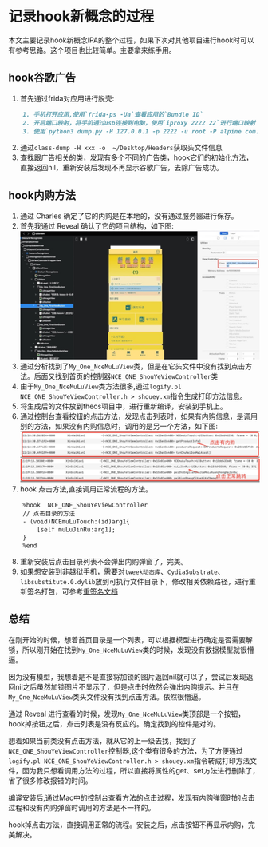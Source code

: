 # 记录hook新概念的过程
本文主要记录hook新概念IPA的整个过程，如果下次对其他项目进行hook时可以有参考思路。这个项目也比较简单。主要拿来练手用。

## hook谷歌广告
1. 首先通过frida对应用进行脱壳:
```markdown
    1. 手机打开应用,使用`frida-ps -Ua`查看应用的`Bundle ID`
    2. 开启端口映射，将手机通过usb连接到电脑，使用`iproxy 2222 22`进行端口映射
    3. 使用`python3 dump.py -H 127.0.0.1 -p 2222 -u root -P alpine com.bigo.live`指令对应用进行脱壳
```
2. 通过`class-dump -H xxx -o  ~/Desktop/Headers`获取头文件信息
3. 查找跟广告相关的类，发现有多个不同的广告类，hook它们的初始化方法，直接返回nil，重新安装后发现不再显示谷歌广告，去除广告成功。

## hook内购方法
1. 通过 Charles 确定了它的内购是在本地的，没有通过服务器进行保存。
2. 首先我通过 Reveal 确认了它的项目结构，如下图:
    ![](../imgs/ios_img_114.png)
3. 通过分析找到了`My_One_NceMuLuView`类，但是在它头文件中没有找到点击方法。后面又找到首页的控制器`NCE_ONE_ShouYeViewController`类
4. 由于`My_One_NceMuLuView`类方法很多,通过`logify.pl NCE_ONE_ShouYeViewController.h > shouey.xm`指令生成打印方法信息。
5. 将生成后的文件放到theos项目中，进行重新编译，安装到手机上。
6. 通过控制台查看按钮的点击方法，发现点击列表时，如果有内购信息，是调用别的方法，如果没有内购信息时，调用的是另一个方法，如下图:
   ![](../imgs/ios_img_115.png)
7. hook 点击方法,直接调用正常流程的方法。
```shell
    %hook  NCE_ONE_ShouYeViewController
    // 点击目录的方法
    - (void)NCEmuLuTouch:(id)arg1{
        [self muLuJinRu:arg1];
    }
    %end
```
8. 重新安装后点击目录列表不会弹出内购弹窗了，完美。
9. 如果想安装到非越狱手机，需要对`tweek动态库`、`CydiaSubstrate`、`libsubstitute.0.dylib`放到可执行文件目录下，修改相关依赖路径，进行重新签名打包，可参考[重签名文档](/ios/ipa/resignature.md)

## 总结
在刚开始的时候，想着首页目录是一个列表，可以根据模型进行确定是否需要解锁，所以刚开始在找到`My_One_NceMuLuView`类的时候，发现没有数据模型就很懵逼。

因为没有模型，我想着是不是直接将加锁的图片返回nil就可以了，尝试后发现返回nil之后虽然加锁图片不显示了，但是点击时依然会弹出内购提示。并且在`My_One_NceMuLuView`类头文件没有找到点击方法。依然很懵逼。

通过 Reveal 进行查看的时候，发现`My_One_NceMuLuView`类顶部是一个按钮，hook掉按钮之后，点击列表是没有反应的。确定找到的控件是对的。

想着如果当前类没有点击方法，就从它的上一级去找，找到了`NCE_ONE_ShouYeViewController`控制器,这个类有很多的方法，为了方便通过`logify.pl NCE_ONE_ShouYeViewController.h > shouey.xm`指令转成打印方法文件，因为我只想看调用方法的过程，所以直接将属性的get、set方法进行删除了，省了很多修改报错的时间。

编译安装后,通过Mac中的控制台查看方法的点击过程，发现有内购弹窗时的点击过程和没有内购弹窗时调用的方法是不一样的。

hook掉点击方法，直接调用正常的流程。安装之后，点击按钮不再显示内购，完美解决。